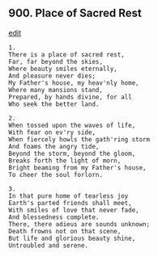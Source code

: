 
## 900.  Place of Sacred Rest
[edit](https://docs.google.com/document/d/1xEn2JhQ6jcZsi_t5edQ%2DT_TnwTEUcSaM/edit?mode=html)



    1.
    There is a place of sacred rest,
    Far, far beyond the skies,
    Where beauty smiles eternally,
    And pleasure never dies;
    My Father's house, my heav'nly home,
    Where many mansions stand,
    Prepared, by hands divine, for all
    Who seek the better land.

    2.
    When tossed upon the waves of life,
    With fear on ev'ry side,
    When fiercely howls the gath'ring storm
    And foams the angry tide,
    Beyond the storm, beyond the gloom,
    Breaks forth the light of morn,
    Bright beaming from my Father's house,
    To cheer the soul forlorn.

    3.
    In that pure home of tearless joy
    Earth's parted friends shall meet,
    With smiles of love that never fade,
    And blessedness complete.
    There, there adieus are sounds unknown;
    Death frowns not on that scene,
    But life and glorious beauty shine,
    Untroubled and serene.
